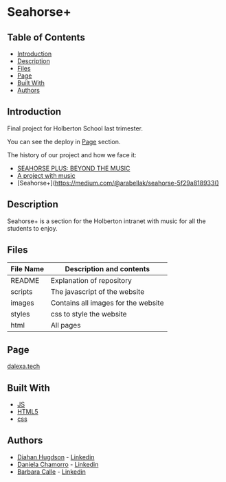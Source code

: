 # Seahorse+

## Table of Contents

 - [Introduction](#introduction)
 - [Description](#description)
 - [Files](#files)
 - [Page](#page)
 - [Built With](#built-with)
 - [Authors](#authors)

## Introduction

 Final project for Holberton School last trimester.
 
 You can see the deploy in [Page](#page) section.
 
 The history of our project and how we face it:
 - [SEAHORSE PLUS: BEYOND THE MUSIC](https://medium.com/@carollhudgson/seahorse-plus-beyond-the-music-868e8f8451b2)
 - [A project with music](https://www.linkedin.com/pulse/project-withmusic-daniela-alexandra-chamorro-guerrero/?trackingId=%2Fhuz0gk6iCNbjcf8fy5TKA%3D%3D)
 - [Seahorse+](https://medium.com/@arabellak/seahorse-5f29a818933()

## Description
 Seahorse+ is a section for the Holberton intranet with music for all the students to enjoy.

## Files

 | File Name | Description and contents |
 | --- | --- |
 | README | Explanation of repository |
 | scripts | The javascript of the website|
 | images | Contains all images for the website |
 | styles | css to style the website |
 | html | All pages |

## Page

  [dalexa.tech](http://dalexach.tech/homepage.html)


## Built With

 * [JS](https://www.javascript.com/)
 * [HTML5](https://www.w3schools.com/html/html5_intro.asp)
 * [css](https://www.w3schools.com/css/)


## Authors
 * [Diahan Hugdson](https://twitter.com/diacaroll) - [Linkedin](https://www.linkedin.com/in/diahan-hudgson/)
 * [Daniela Chamorro](https://twitter.com/dalexach) - [Linkedin](https://www.linkedin.com/in/dalexach/)
 * [Barbara Calle](https://twitter.com/dabrabgellak) - [Linkedin](https://www.linkedin.com/in/barbara-calle/)
